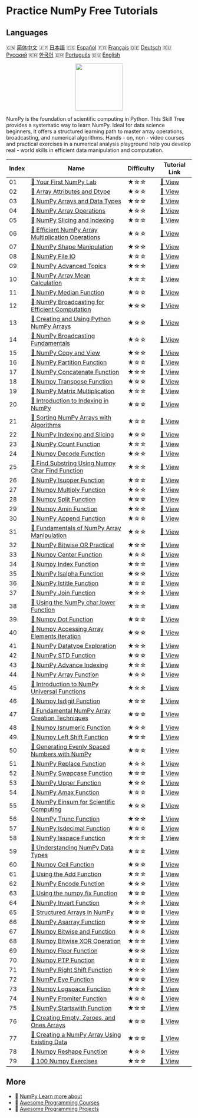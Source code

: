# Practice NumPy Free Tutorials

## Languages

🇨🇳 [简体中文](README_zh.md) 🇯🇵 [日本語](README_ja.md) 🇪🇸 [Español](README_es.md) 🇫🇷 [Français](README_fr.md) 🇩🇪 [Deutsch](README_de.md) 🇷🇺 [Русский](README_ru.md) 🇰🇷 [한국어](README_ko.md) 🇧🇷 [Português](README_pt.md) 🇺🇸 [English](README.md) 

<div align="center">
<img width="128px" src="https://file.labex.io/path/gdqX0QgXsYjL.png">
</div>

NumPy is the foundation of scientific computing in Python. This Skill Tree provides a systematic way to learn NumPy. Ideal for data science beginners, it offers a structured learning path to master array operations, broadcasting, and numerical algorithms. Hands - on, non - video courses and practical exercises in a numerical analysis playground help you develop real - world skills in efficient data manipulation and computation.

|   Index | Name                                                                                                                                            | Difficulty   | Tutorial Link                                                                                        |
|---------|-------------------------------------------------------------------------------------------------------------------------------------------------|--------------|------------------------------------------------------------------------------------------------------|
|      01 | [📖 Your First NumPy Lab](https://labex.io/en/tutorials/numpy-your-first-numpy-lab-92735)                                                       | ★☆☆          | [🔗 View](https://labex.io/en/tutorials/numpy-your-first-numpy-lab-92735)                            |
|      02 | [📖 Array Attributes and Dtype](https://labex.io/en/tutorials/python-array-attributes-and-dtype-8027)                                           | ★☆☆          | [🔗 View](https://labex.io/en/tutorials/python-array-attributes-and-dtype-8027)                      |
|      03 | [📖 NumPy Arrays and Data Types](https://labex.io/en/tutorials/python-numpy-arrays-and-data-types-4996)                                         | ★☆☆          | [🔗 View](https://labex.io/en/tutorials/python-numpy-arrays-and-data-types-4996)                     |
|      04 | [📖 NumPy Array Operations](https://labex.io/en/tutorials/numpy-numpy-array-operations-1403)                                                    | ★☆☆          | [🔗 View](https://labex.io/en/tutorials/numpy-numpy-array-operations-1403)                           |
|      05 | [📖 NumPy Slicing and Indexing](https://labex.io/en/tutorials/python-numpy-slicing-and-indexing-352)                                            | ★☆☆          | [🔗 View](https://labex.io/en/tutorials/python-numpy-slicing-and-indexing-352)                       |
|      06 | [📖 Efficient NumPy Array Multiplication Operations](https://labex.io/en/tutorials/python-efficient-numpy-array-multiplication-operations-5007) | ★☆☆          | [🔗 View](https://labex.io/en/tutorials/python-efficient-numpy-array-multiplication-operations-5007) |
|      07 | [📖 NumPy Shape Manipulation](https://labex.io/en/tutorials/numpy-numpy-shape-manipulation-214)                                                 | ★☆☆          | [🔗 View](https://labex.io/en/tutorials/numpy-numpy-shape-manipulation-214)                          |
|      08 | [📖 NumPy File IO](https://labex.io/en/tutorials/python-numpy-file-io-127)                                                                      | ★☆☆          | [🔗 View](https://labex.io/en/tutorials/python-numpy-file-io-127)                                    |
|      09 | [📖 NumPy Advanced Topics](https://labex.io/en/tutorials/python-numpy-advanced-topics-11)                                                       | ★☆☆          | [🔗 View](https://labex.io/en/tutorials/python-numpy-advanced-topics-11)                             |
|      10 | [📖 NumPy Array Mean Calculation](https://labex.io/en/tutorials/numpy-numpy-array-mean-calculation-86481)                                       | ★☆☆          | [🔗 View](https://labex.io/en/tutorials/numpy-numpy-array-mean-calculation-86481)                    |
|      11 | [📖 NumPy Median Function](https://labex.io/en/tutorials/numpy-numpy-median-function-86483)                                                     | ★☆☆          | [🔗 View](https://labex.io/en/tutorials/numpy-numpy-median-function-86483)                           |
|      12 | [📖 NumPy Broadcasting for Efficient Computation](https://labex.io/en/tutorials/numpy-numpy-broadcasting-for-efficient-computation-85702)       | ★☆☆          | [🔗 View](https://labex.io/en/tutorials/numpy-numpy-broadcasting-for-efficient-computation-85702)    |
|      13 | [📖 Creating and Using Python NumPy Arrays](https://labex.io/en/tutorials/python-creating-and-using-python-numpy-arrays-86402)                  | ★☆☆          | [🔗 View](https://labex.io/en/tutorials/python-creating-and-using-python-numpy-arrays-86402)         |
|      14 | [📖 NumPy Broadcasting Fundamentals](https://labex.io/en/tutorials/numpy-numpy-broadcasting-fundamentals-86412)                                 | ★☆☆          | [🔗 View](https://labex.io/en/tutorials/numpy-numpy-broadcasting-fundamentals-86412)                 |
|      15 | [📖 NumPy Copy and View](https://labex.io/en/tutorials/python-numpy-copy-and-view-86421)                                                        | ★☆☆          | [🔗 View](https://labex.io/en/tutorials/python-numpy-copy-and-view-86421)                            |
|      16 | [📖 NumPy Partition Function](https://labex.io/en/tutorials/python-numpy-partition-function-86489)                                              | ★☆☆          | [🔗 View](https://labex.io/en/tutorials/python-numpy-partition-function-86489)                       |
|      17 | [📖 NumPy Concatenate Function](https://labex.io/en/tutorials/numpy-numpy-concatenate-function-86420)                                           | ★☆☆          | [🔗 View](https://labex.io/en/tutorials/numpy-numpy-concatenate-function-86420)                      |
|      18 | [📖 Numpy Transpose Function](https://labex.io/en/tutorials/numpy-numpy-transpose-function-86512)                                               | ★☆☆          | [🔗 View](https://labex.io/en/tutorials/numpy-numpy-transpose-function-86512)                        |
|      19 | [📖 NumPy Matrix Multiplication](https://labex.io/en/tutorials/python-numpy-matrix-multiplication-86479)                                        | ★☆☆          | [🔗 View](https://labex.io/en/tutorials/python-numpy-matrix-multiplication-86479)                    |
|      20 | [📖 Introduction to Indexing in NumPy](https://labex.io/en/tutorials/numpy-introduction-to-indexing-in-numpy-85699)                             | ★☆☆          | [🔗 View](https://labex.io/en/tutorials/numpy-introduction-to-indexing-in-numpy-85699)               |
|      21 | [📖 Sorting NumPy Arrays with Algorithms](https://labex.io/en/tutorials/numpy-sorting-numpy-arrays-with-algorithms-86500)                       | ★☆☆          | [🔗 View](https://labex.io/en/tutorials/numpy-sorting-numpy-arrays-with-algorithms-86500)            |
|      22 | [📖 NumPy Indexing and Slicing](https://labex.io/en/tutorials/numpy-numpy-indexing-and-slicing-86452)                                           | ★☆☆          | [🔗 View](https://labex.io/en/tutorials/numpy-numpy-indexing-and-slicing-86452)                      |
|      23 | [📖 NumPy Count Function](https://labex.io/en/tutorials/python-numpy-count-function-86423)                                                      | ★☆☆          | [🔗 View](https://labex.io/en/tutorials/python-numpy-count-function-86423)                           |
|      24 | [📖 Numpy Decode Function](https://labex.io/en/tutorials/numpy-numpy-decode-function-86427)                                                     | ★☆☆          | [🔗 View](https://labex.io/en/tutorials/numpy-numpy-decode-function-86427)                           |
|      25 | [📖 Find Substring Using Numpy Char Find Function](https://labex.io/en/tutorials/python-find-substring-using-numpy-char-find-function-86437)    | ★☆☆          | [🔗 View](https://labex.io/en/tutorials/python-find-substring-using-numpy-char-find-function-86437)  |
|      26 | [📖 NumPy Isupper Function](https://labex.io/en/tutorials/numpy-numpy-isupper-function-86467)                                                   | ★☆☆          | [🔗 View](https://labex.io/en/tutorials/numpy-numpy-isupper-function-86467)                          |
|      27 | [📖 Numpy Multiply Function](https://labex.io/en/tutorials/python-numpy-multiply-function-86485)                                                | ★☆☆          | [🔗 View](https://labex.io/en/tutorials/python-numpy-multiply-function-86485)                        |
|      28 | [📖 Numpy Split Function](https://labex.io/en/tutorials/numpy-numpy-split-function-86502)                                                       | ★☆☆          | [🔗 View](https://labex.io/en/tutorials/numpy-numpy-split-function-86502)                            |
|      29 | [📖 Numpy Amin Function](https://labex.io/en/tutorials/python-numpy-amin-function-86389)                                                        | ★☆☆          | [🔗 View](https://labex.io/en/tutorials/python-numpy-amin-function-86389)                            |
|      30 | [📖 NumPy Append Function](https://labex.io/en/tutorials/python-numpy-append-function-86391)                                                    | ★☆☆          | [🔗 View](https://labex.io/en/tutorials/python-numpy-append-function-86391)                          |
|      31 | [📖 Fundamentals of NumPy Array Manipulation](https://labex.io/en/tutorials/numpy-fundamentals-of-numpy-array-manipulation-85703)               | ★☆☆          | [🔗 View](https://labex.io/en/tutorials/numpy-fundamentals-of-numpy-array-manipulation-85703)        |
|      32 | [📖 NumPy Bitwise OR Practical](https://labex.io/en/tutorials/numpy-numpy-bitwise-or-practical-86408)                                           | ★☆☆          | [🔗 View](https://labex.io/en/tutorials/numpy-numpy-bitwise-or-practical-86408)                      |
|      33 | [📖 Numpy Center Function](https://labex.io/en/tutorials/numpy-numpy-center-function-86416)                                                     | ★☆☆          | [🔗 View](https://labex.io/en/tutorials/numpy-numpy-center-function-86416)                           |
|      34 | [📖 Numpy Index Function](https://labex.io/en/tutorials/numpy-numpy-index-function-86450)                                                       | ★☆☆          | [🔗 View](https://labex.io/en/tutorials/numpy-numpy-index-function-86450)                            |
|      35 | [📖 NumPy Isalpha Function](https://labex.io/en/tutorials/python-numpy-isalpha-function-86456)                                                  | ★☆☆          | [🔗 View](https://labex.io/en/tutorials/python-numpy-isalpha-function-86456)                         |
|      36 | [📖 NumPy Istitle Function](https://labex.io/en/tutorials/numpy-numpy-istitle-function-86466)                                                   | ★☆☆          | [🔗 View](https://labex.io/en/tutorials/numpy-numpy-istitle-function-86466)                          |
|      37 | [📖 NumPy Join Function](https://labex.io/en/tutorials/numpy-numpy-join-function-86470)                                                         | ★☆☆          | [🔗 View](https://labex.io/en/tutorials/numpy-numpy-join-function-86470)                             |
|      38 | [📖 Using the NumPy char.lower Function](https://labex.io/en/tutorials/numpy-using-the-numpy-char-lower-function-86477)                         | ★☆☆          | [🔗 View](https://labex.io/en/tutorials/numpy-using-the-numpy-char-lower-function-86477)             |
|      39 | [📖 Numpy Dot Function](https://labex.io/en/tutorials/numpy-numpy-dot-function-86429)                                                           | ★☆☆          | [🔗 View](https://labex.io/en/tutorials/numpy-numpy-dot-function-86429)                              |
|      40 | [📖 Numpy Accessing Array Elements Iteration](https://labex.io/en/tutorials/python-numpy-accessing-array-elements-iteration-86381)              | ★☆☆          | [🔗 View](https://labex.io/en/tutorials/python-numpy-accessing-array-elements-iteration-86381)       |
|      41 | [📖 NumPy Datatype Exploration](https://labex.io/en/tutorials/numpy-numpy-datatype-exploration-86425)                                           | ★☆☆          | [🔗 View](https://labex.io/en/tutorials/numpy-numpy-datatype-exploration-86425)                      |
|      42 | [📖 NumPy STD Function](https://labex.io/en/tutorials/numpy-numpy-std-function-86508)                                                           | ★☆☆          | [🔗 View](https://labex.io/en/tutorials/numpy-numpy-std-function-86508)                              |
|      43 | [📖 NumPy Advance Indexing](https://labex.io/en/tutorials/python-numpy-advance-indexing-86385)                                                  | ★☆☆          | [🔗 View](https://labex.io/en/tutorials/python-numpy-advance-indexing-86385)                         |
|      44 | [📖 NumPy Array Function](https://labex.io/en/tutorials/numpy-numpy-array-function-86400)                                                       | ★☆☆          | [🔗 View](https://labex.io/en/tutorials/numpy-numpy-array-function-86400)                            |
|      45 | [📖 Introduction to NumPy Universal Functions](https://labex.io/en/tutorials/python-introduction-to-numpy-universal-functions-85705)            | ★☆☆          | [🔗 View](https://labex.io/en/tutorials/python-introduction-to-numpy-universal-functions-85705)      |
|      46 | [📖 Numpy Isdigit Function](https://labex.io/en/tutorials/numpy-numpy-isdigit-function-86460)                                                   | ★☆☆          | [🔗 View](https://labex.io/en/tutorials/numpy-numpy-isdigit-function-86460)                          |
|      47 | [📖 Fundamental NumPy Array Creation Techniques](https://labex.io/en/tutorials/python-fundamental-numpy-array-creation-techniques-85698)        | ★☆☆          | [🔗 View](https://labex.io/en/tutorials/python-fundamental-numpy-array-creation-techniques-85698)    |
|      48 | [📖 Numpy Isnumeric Function](https://labex.io/en/tutorials/numpy-numpy-isnumeric-function-86462)                                               | ★☆☆          | [🔗 View](https://labex.io/en/tutorials/numpy-numpy-isnumeric-function-86462)                        |
|      49 | [📖 Numpy Left Shift Function](https://labex.io/en/tutorials/numpy-numpy-left-shift-function-86471)                                             | ★☆☆          | [🔗 View](https://labex.io/en/tutorials/numpy-numpy-left-shift-function-86471)                       |
|      50 | [📖 Generating Evenly Spaced Numbers with NumPy](https://labex.io/en/tutorials/numpy-generating-evenly-spaced-numbers-with-numpy-86473)         | ★☆☆          | [🔗 View](https://labex.io/en/tutorials/numpy-generating-evenly-spaced-numbers-with-numpy-86473)     |
|      51 | [📖 NumPy Replace Function](https://labex.io/en/tutorials/numpy-numpy-replace-function-86494)                                                   | ★☆☆          | [🔗 View](https://labex.io/en/tutorials/numpy-numpy-replace-function-86494)                          |
|      52 | [📖 NumPy Swapcase Function](https://labex.io/en/tutorials/python-numpy-swapcase-function-86510)                                                | ★☆☆          | [🔗 View](https://labex.io/en/tutorials/python-numpy-swapcase-function-86510)                        |
|      53 | [📖 NumPy Upper Function](https://labex.io/en/tutorials/numpy-numpy-upper-function-86516)                                                       | ★☆☆          | [🔗 View](https://labex.io/en/tutorials/numpy-numpy-upper-function-86516)                            |
|      54 | [📖 NumPy Amax Function](https://labex.io/en/tutorials/numpy-numpy-amax-function-86387)                                                         | ★☆☆          | [🔗 View](https://labex.io/en/tutorials/numpy-numpy-amax-function-86387)                             |
|      55 | [📖 NumPy Einsum for Scientific Computing](https://labex.io/en/tutorials/python-numpy-einsum-for-scientific-computing-4991)                     | ★☆☆          | [🔗 View](https://labex.io/en/tutorials/python-numpy-einsum-for-scientific-computing-4991)           |
|      56 | [📖 NumPy Trunc Function](https://labex.io/en/tutorials/python-numpy-trunc-function-86514)                                                      | ★☆☆          | [🔗 View](https://labex.io/en/tutorials/python-numpy-trunc-function-86514)                           |
|      57 | [📖 NumPy Isdecimal Function](https://labex.io/en/tutorials/numpy-numpy-isdecimal-function-86458)                                               | ★☆☆          | [🔗 View](https://labex.io/en/tutorials/numpy-numpy-isdecimal-function-86458)                        |
|      58 | [📖 NumPy Isspace Function](https://labex.io/en/tutorials/numpy-numpy-isspace-function-86464)                                                   | ★☆☆          | [🔗 View](https://labex.io/en/tutorials/numpy-numpy-isspace-function-86464)                          |
|      59 | [📖 Understanding NumPy Data Types](https://labex.io/en/tutorials/python-understanding-numpy-data-types-85701)                                  | ★☆☆          | [🔗 View](https://labex.io/en/tutorials/python-understanding-numpy-data-types-85701)                 |
|      60 | [📖 Numpy Ceil Function](https://labex.io/en/tutorials/numpy-numpy-ceil-function-86414)                                                         | ★☆☆          | [🔗 View](https://labex.io/en/tutorials/numpy-numpy-ceil-function-86414)                             |
|      61 | [📖 Using the Add Function](https://labex.io/en/tutorials/numpy-using-the-add-function-86383)                                                   | ★☆☆          | [🔗 View](https://labex.io/en/tutorials/numpy-using-the-add-function-86383)                          |
|      62 | [📖 NumPy Encode Function](https://labex.io/en/tutorials/python-numpy-encode-function-86433)                                                    | ★☆☆          | [🔗 View](https://labex.io/en/tutorials/python-numpy-encode-function-86433)                          |
|      63 | [📖 Using the numpy.fix Function](https://labex.io/en/tutorials/numpy-using-the-numpy-fix-function-86439)                                       | ★☆☆          | [🔗 View](https://labex.io/en/tutorials/numpy-using-the-numpy-fix-function-86439)                    |
|      64 | [📖 NumPy Invert Function](https://labex.io/en/tutorials/python-numpy-invert-function-86454)                                                    | ★☆☆          | [🔗 View](https://labex.io/en/tutorials/python-numpy-invert-function-86454)                          |
|      65 | [📖 Structured Arrays in NumPy](https://labex.io/en/tutorials/python-structured-arrays-in-numpy-85704)                                          | ★☆☆          | [🔗 View](https://labex.io/en/tutorials/python-structured-arrays-in-numpy-85704)                     |
|      66 | [📖 NumPy Asarray Function](https://labex.io/en/tutorials/numpy-numpy-asarray-function-86404)                                                   | ★☆☆          | [🔗 View](https://labex.io/en/tutorials/numpy-numpy-asarray-function-86404)                          |
|      67 | [📖 Numpy Bitwise and Function](https://labex.io/en/tutorials/numpy-numpy-bitwise-and-function-86406)                                           | ★☆☆          | [🔗 View](https://labex.io/en/tutorials/numpy-numpy-bitwise-and-function-86406)                      |
|      68 | [📖 Numpy Bitwise XOR Operation](https://labex.io/en/tutorials/numpy-numpy-bitwise-xor-operation-86410)                                         | ★☆☆          | [🔗 View](https://labex.io/en/tutorials/numpy-numpy-bitwise-xor-operation-86410)                     |
|      69 | [📖 Numpy Floor Function](https://labex.io/en/tutorials/numpy-numpy-floor-function-86441)                                                       | ★☆☆          | [🔗 View](https://labex.io/en/tutorials/numpy-numpy-floor-function-86441)                            |
|      70 | [📖 Numpy PTP Function](https://labex.io/en/tutorials/numpy-numpy-ptp-function-86491)                                                           | ★☆☆          | [🔗 View](https://labex.io/en/tutorials/numpy-numpy-ptp-function-86491)                              |
|      71 | [📖 NumPy Right Shift Function](https://labex.io/en/tutorials/python-numpy-right-shift-function-86498)                                          | ★☆☆          | [🔗 View](https://labex.io/en/tutorials/python-numpy-right-shift-function-86498)                     |
|      72 | [📖 NumPy Eye Function](https://labex.io/en/tutorials/python-numpy-eye-function-86435)                                                          | ★☆☆          | [🔗 View](https://labex.io/en/tutorials/python-numpy-eye-function-86435)                             |
|      73 | [📖 Numpy Logspace Function](https://labex.io/en/tutorials/numpy-numpy-logspace-function-86475)                                                 | ★☆☆          | [🔗 View](https://labex.io/en/tutorials/numpy-numpy-logspace-function-86475)                         |
|      74 | [📖 NumPy Fromiter Function](https://labex.io/en/tutorials/numpy-numpy-fromiter-function-86445)                                                 | ★☆☆          | [🔗 View](https://labex.io/en/tutorials/numpy-numpy-fromiter-function-86445)                         |
|      75 | [📖 NumPy Startswith Function](https://labex.io/en/tutorials/numpy-numpy-startswith-function-86506)                                             | ★☆☆          | [🔗 View](https://labex.io/en/tutorials/numpy-numpy-startswith-function-86506)                       |
|      76 | [📖 Creating Empty, Zeroes, and Ones Arrays](https://labex.io/en/tutorials/numpy-creating-empty-zeroes-and-ones-arrays-86395)                   | ★☆☆          | [🔗 View](https://labex.io/en/tutorials/numpy-creating-empty-zeroes-and-ones-arrays-86395)           |
|      77 | [📖 Creating a NumPy Array Using Existing Data](https://labex.io/en/tutorials/numpy-creating-a-numpy-array-using-existing-data-86398)           | ★☆☆          | [🔗 View](https://labex.io/en/tutorials/numpy-creating-a-numpy-array-using-existing-data-86398)      |
|      78 | [📖 Numpy Reshape Function](https://labex.io/en/tutorials/python-numpy-reshape-function-86496)                                                  | ★☆☆          | [🔗 View](https://labex.io/en/tutorials/python-numpy-reshape-function-86496)                         |
|      79 | [📖 100 Numpy Exercises](https://labex.io/en/tutorials/100-numpy-exercises-20746)                                                               | ★☆☆          | [🔗 View](https://labex.io/en/tutorials/100-numpy-exercises-20746)                                   |

## More

- 🔗 [NumPy Learn more about](https://labex.io/en/skilltrees/numpy)
- 🔗 [Awesome Programming Courses](https://github.com/labex-labs/awesome-programming-courses)
- 🔗 [Awesome Programming Projects](https://github.com/labex-labs/awesome-programming-projects)

